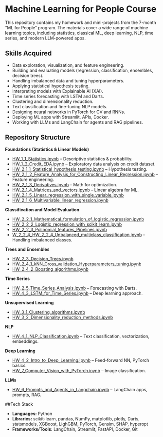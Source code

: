 # Machine Learning for People Course

This repository contains my homework and mini-projects from the 7-month “ML for People” program. The materials cover a wide range of machine learning topics, including statistics, classical ML, deep learning, NLP, time series, and modern LLM-powered apps.

## Skills Acquired
- Data exploration, visualization, and feature engineering.
- Building and evaluating models (regression, classification, ensembles, decision trees).
- Handling imbalanced data and tuning hyperparameters.
- Applying statistical hypothesis testing.
- Interpreting models with Explainable AI (XAI).
- Time series forecasting with LSTM and Darts.
- Clustering and dimensionality reduction.
- Text classification and fine-tuning NLP models.
- Designing neural networks in PyTorch for CV and RNNs.
- Deploying ML apps with Streamlit, APIs, Docker.
- Working with LLMs and LangChain for agents and RAG pipelines.

## Repository Structure
**Foundations (Statistics & Linear Models)**
- [HW_1_1_Statistics.ipynb](HW_1_1_Statistics.ipynb) – Descriptive statistics & probability.
- [HW_1_2_Credit_EDA.ipynb](HW_1_2_Credit_EDA.ipynb) – Exploratory data analysis on credit dataset.
- [HW_2_1_1_Statistical_hypothesis_testing.ipynb](HW_2_1_1_Statistical_hypothesis_testing.ipynb) – Hypothesis testing.
- [HW_2_1_2_Feature_Analysis_for_Constructing_Linear_Regression.ipynb](HW_2_1_2_Feature_Analysis_for_Constructing_Linear_Regression.ipynb) – Feature engineering.
- [HW_2_1_3_Derivatives.ipynb](HW_2_1_3_Derivatives.ipynb) – Math for optimization.
- [HW_2_1_4_Matrices_and_vectors.ipynb](HW_2_1_4_Matrices_and_vectors.ipynb) – Linear algebra for ML.
- [HW_2_1_5_Linear_regression_with_single_variable.ipynb](HW_2_1_5_Linear_regression_with_single_variable.ipynb)
- [HW_2_1_6_Multivariable_linear_regression.ipynb](HW_2_1_6_Multivariable_linear_regression.ipynb)

**Classification and Model Evaluation**
- [HW_2_2_1_Mathematical_formulation_of_logistic_regression.ipynb](HW_2_2_1_Mathematical_formulation_of_logistic_regression.ipynb)
- [HW_2_2_2_Logistic_regression_with_scikit_learn.ipynb](HW_2_2_2_Logistic_regression_with_scikit_learn.ipynb)
- [HW_2_2_3_Polinomial_features_Pipelines.ipynb](HW_2_2_3_Polinomial_features_Pipelines.ipynb)
- [W_2_2_4_HW_2_2_4_Unbalanced_multiclass_classification.ipynb](W_2_2_4_HW_2_2_4_Unbalanced_multiclass_classification.ipynb) – Handling imbalanced classes.

**Trees and Ensembles**
- [HW_2_3_Decision_Trees.ipynb](HW_2_3_Decision_Trees.ipynb)
- [HW_2_4_1_kNN_Cross_validation_Hyperparameters_tuning.ipynb](HW_2_4_1_kNN_Cross_validation_Hyperparameters_tuning.ipynb)
- [HW_2_4_2_Boosting_algorithms.ipynb](HW_2_4_2_Boosting_algorithms.ipynb)

**Time Series**
- [HW_2_5_Time_Series_Analysis.ipynb](HW_2_5_Time_Series_Analysis.ipynb) – Forecasting with Darts.
- [HW_4_3_LSTM_for_Time_Series.ipynb](HW_4_3_LSTM_for_Time_Series.ipynb) – Deep learning approach.

**Unsupervised Learning**
- [HW_3_1_Clustering_algorithms.ipynb](HW_3_1_Clustering_algorithms.ipynb)
- [HW_3_2_Dimensionality_reduction_methods.ipynb](HW_3_2_Dimensionality_reduction_methods.ipynb)

**NLP**
- [HW_4_1_NLP_Classification.ipynb](HW_4_1_NLP_Classification.ipynb) – Text classification, vectorization, embeddings.

**Deep Learning**
- [HW_4_2_Intro_to_Deep_Learning.ipynb](HW_4_2_Intro_to_Deep_Learning.ipynb) – Feed-forward NN, PyTorch basics.
- [HW_7_Computer_Vision_with_PyTorch.ipynb](HW_7_Computer_Vision_with_PyTorch.ipynb) – Image classification.

**LLMs**
- [HW_6_Prompts_and_Agents_in_Langchain.ipynb](HW_6_Prompts_and_Agents_in_Langchain.ipynb) – LangChain apps, prompts, RAG.

##Tech Stack
- **Languages:** Python
- **Libraries:** scikit-learn, pandas, NumPy, matplotlib, plotly, Darts, statsmodels, XGBoost, LighGBM, PyTorch, Gensim, SHAP, hyperopt
- **Frameworks/Tools:** LangChain, Streamlit, FastAPI, Docker, Git
